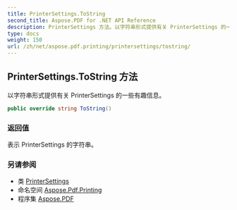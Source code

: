 ```yaml
---
title: PrinterSettings.ToString
second_title: Aspose.PDF for .NET API Reference
description: PrinterSettings 方法。以字符串形式提供有关 PrinterSettings 的一些有趣信息
type: docs
weight: 150
url: /zh/net/aspose.pdf.printing/printersettings/tostring/
---
```

## PrinterSettings.ToString 方法

以字符串形式提供有关 PrinterSettings 的一些有趣信息。

```csharp
public override string ToString()
```

### 返回值

表示 PrinterSettings 的字符串。

### 另请参阅

* 类 [PrinterSettings](../)
* 命名空间 [Aspose.Pdf.Printing](../../../aspose.pdf.printing/)
* 程序集 [Aspose.PDF](../../../)